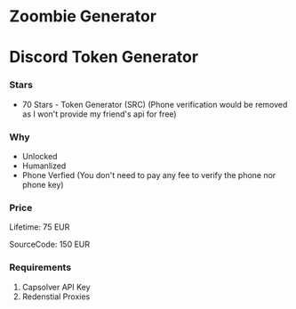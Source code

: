 # Zoombie Generator
# Discord Token Generator

### Stars
+ 70 Stars - Token Generator (SRC) (Phone verification would be removed as I won't provide my friend's api for free)

### Why
+ Unlocked
+ Humanlized
+ Phone Verfied (You don't need to pay any fee to verify the phone nor phone key)

### Price
Lifetime: 75 EUR

SourceCode: 150 EUR

### Requirements
1. Capsolver API Key
2. Redenstial Proxies





